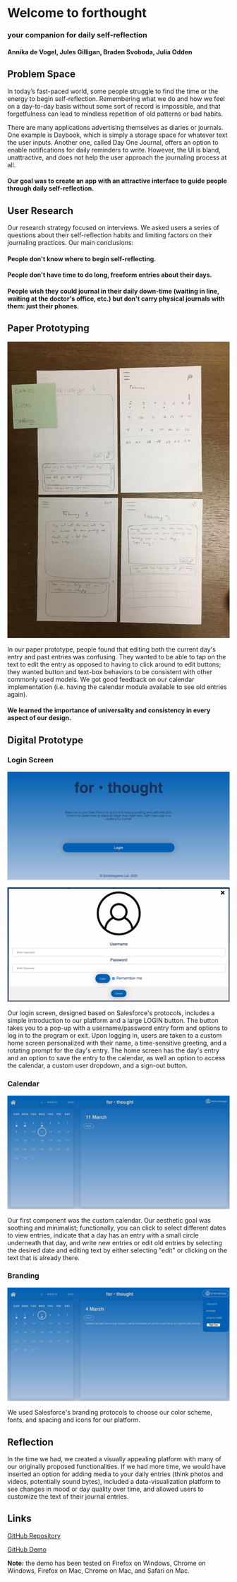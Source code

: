 # Welcome to forthought
### your companion for daily self-reflection

#### Annika de Vogel, Jules Gilligan, Braden Svoboda, Julia Odden

## Problem Space
In today’s fast-paced world, some people struggle to find the time or the energy to begin self-reflection. Remembering what we do and how we feel on a day-to-day basis without some sort of record is impossible, and that forgetfulness can lead to mindless repetition of old patterns or bad habits. 

There are many applications advertising themselves as diaries or journals. One example is Daybook, which is simply a storage space for whatever text the user inputs. Another one, called Day One Journal, offers an option to enable notifications for daily reminders to write. However, the UI is bland, unattractive, and does not help the user approach the journaling process at all.

#### Our goal was to create an app with an attractive interface to guide people through daily self-reflection.

## User Research

Our research strategy focused on interviews. We asked users a series of questions about their self-reflection habits and limiting factors on their journaling practices. Our main conclusions:
#### People don't know where to begin self-reflecting.
#### People don't have time to do long, freeform entries about their days.
#### People wish they could journal in their daily down-time (waiting in line, waiting at the doctor's office, etc.) but don't carry physical journals with them: just their phones.

## Paper Prototyping

![Paper Prototyping](https://github.com/scribblegeeks/journaling101/blob/master/pics/Paper%20entry%20edit.jpg)

In our paper prototype, people found that editing both the current day's entry and past entries was confusing. They wanted to be able to tap on the text to edit the entry as opposed to having to click around to edit buttons; they wanted button and text-box behaviors to be consistent with other commonly used models. We got good feedback on our calendar implementation (i.e. having the calendar module available to see old entries again). 
#### We learned the importance of universality and consistency in every aspect of our design.

## Digital Prototype

### Login Screen

![Login Screen](https://github.com/scribblegeeks/journaling101/blob/master/pics/Index%20without%20login.png)

![Login Pop-up](https://github.com/scribblegeeks/journaling101/blob/master/pics/Login%20screen.png)

Our login screen, designed based on Salesforce's protocols, includes a simple introduction to our platform and a large LOGIN button. The button takes you to a pop-up with a username/password entry form and options to log in to the program or exit. Upon logging in, users are taken to a custom home screen personalized with their name, a time-sensitive greeting, and a rotating prompt for the day's entry. The home screen has the day's entry and an option to save the entry to the calendar, as well an option to access the calendar, a custom user dropdown, and a sign-out button.
### Calendar

![Calendar](https://github.com/scribblegeeks/journaling101/blob/master/pics/Calendar%20plain.png)

Our first component was the custom calendar. Our aesthetic goal was soothing and minimalist; functionally, you can click to select different dates to view entries, indicate that a day has an entry with a small circle underneath that day, and write new entries or edit old entries by selecting the desired date and editing text by either selecting "edit" or clicking on the text that is already there.
### Branding

![Calendar with Dropdown](https://github.com/scribblegeeks/journaling101/blob/master/pics/Calendar%20with%20profile.png)

We used Salesforce's branding protocols to choose our color scheme, fonts, and spacing and icons for our platform.

## Reflection
In the time we had, we created a visually appealing platform with many of our originally proposed functionalities. If we had more time, we would have inserted an option for adding media to your daily entries (think photos and videos, potentially sound bytes), included a data-visualization platform to see changes in mood or day quality over time, and allowed users to customize the text of their journal entries.

## Links
[GitHub Repository](https://github.com/scribblegeeks/journaling101)

[GitHub Demo](https://scribblegeeks.github.io/journaling101/index.html)

**Note:** the demo has been tested on Firefox on Windows, Chrome on Windows, Firefox on Mac, Chrome on Mac, and Safari on Mac.
